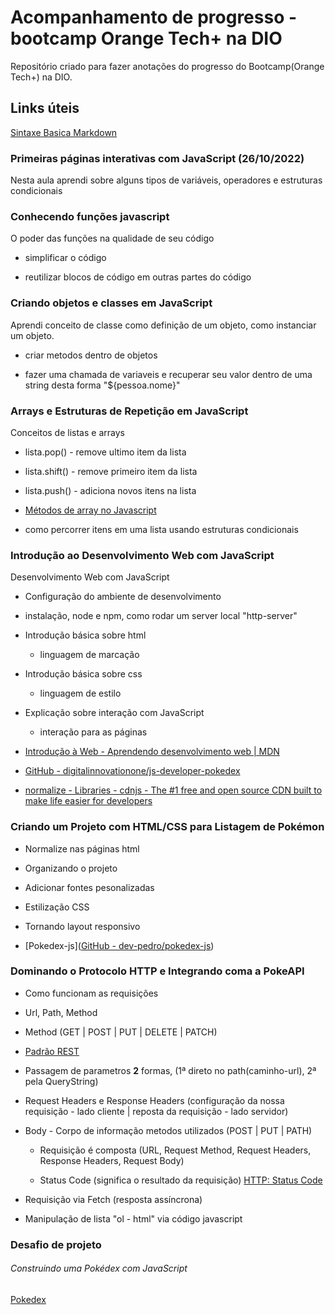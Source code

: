 # Acompanhamento de progresso - bootcamp Orange Tech+ na DIO

Repositório criado para fazer anotações do progresso do Bootcamp(Orange Tech+) na DIO.

## Links úteis

[Sintaxe Basica Markdown](https://www.markdownguide.org/basic-syntax)

### Primeiras páginas interativas com JavaScript (26/10/2022)

Nesta aula aprendi sobre alguns tipos de variáveis, operadores e estruturas condicionais

### Conhecendo funções javascript

O poder das funções na qualidade de seu código

- simplificar o código

- reutilizar blocos de código em outras partes do código

### Criando objetos e classes em JavaScript

Aprendi conceito de classe como definição de um objeto, como instanciar um objeto.

- criar metodos dentro de objetos

- fazer uma chamada de variaveis e recuperar seu valor dentro de uma string desta forma "${pessoa.nome}"

### Arrays e Estruturas de Repetição em JavaScript

Conceitos de listas e arrays

- lista.pop() - remove ultimo item da lista

- lista.shift() - remove primeiro item da lista

- lista.push() - adiciona novos itens na lista

- [Métodos de array no Javascript](https://juliocarneiro.medium.com/m%C3%A9todos-de-array-no-javascript-ef43c8f50c52)

- como percorrer itens em uma lista usando estruturas condicionais

### Introdução ao Desenvolvimento Web com JavaScript

Desenvolvimento Web com JavaScript

* Configuração do ambiente de desenvolvimento

* instalação, node e npm, como rodar um server local "http-server"

* Introdução básica sobre html
  
  * linguagem de marcação

* Introdução básica sobre css
  
  * linguagem de estilo

* Explicação sobre interação com JavaScript 
  
  * interação para as páginas

* [Introdução à Web - Aprendendo desenvolvimento web | MDN](https://developer.mozilla.org/pt-BR/docs/Learn/Getting_started_with_the_web)

* [GitHub - digitalinnovationone/js-developer-pokedex](https://github.com/digitalinnovationone/js-developer-pokedex)

* [normalize - Libraries - cdnjs - The #1 free and open source CDN built to make life easier for developers](https://cdnjs.com/libraries/normalize)

### Criando um Projeto com HTML/CSS para Listagem de Pokémon

* Normalize nas páginas html

* Organizando o projeto

* Adicionar fontes pesonalizadas

* Estilização CSS

* Tornando layout responsivo

* [Pokedex-js]([GitHub - dev-pedro/pokedex-js](https://github.com/dev-pedro/pokedex-js))

### Dominando o Protocolo HTTP e Integrando coma a PokeAPI

* Como funcionam as requisições

* Url, Path, Method

* Method (GET | POST | PUT | DELETE | PATCH)

* [Padrão REST](https://www.brunobrito.net.br/padrao-rest/)

* Passagem de parametros **2** formas, (1ª direto no path(caminho-url), 2ª pela QueryString)

* Request Headers e Response Headers (configuração da nossa requisição - lado cliente | reposta da requisição - lado servidor)

* Body - Corpo de informação metodos utilizados (POST | PUT | PATH)
  
  * Requisição é composta (URL, Request Method, Request Headers, Response Headers, Request Body)
  
  * Status Code (significa o resultado da requisição) [HTTP: Status Code](https://www.devmedia.com.br/http-status-code/41222)

* Requisição via Fetch (resposta assíncrona)

* Manipulação de lista "ol - html"  via código javascript

### Desafio de projeto

###### Construindo uma Pokédex com JavaScript

[Pokedex](https://dev-pedro.github.io/pokedex-js/)